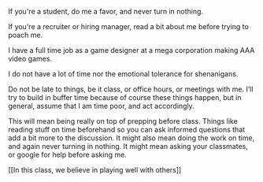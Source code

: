 If you're a student, do me a favor, and never turn in nothing.

If you're a recruiter or hiring manager, read a bit about me before trying to poach me.

I have a full time job as a game designer at a mega corporation making AAA video games.

I do not have a lot of time nor the emotional tolerance for shenanigans. 

Do not be late to things, be it class, or office hours, or meetings with me. I’ll try to build in buffer time because of course these things happen, but in general, assume that I am time poor, and act accordingly.

This will mean being really on top of prepping before class. Things like reading stuff on time beforehand so you can ask informed questions that add a bit more to the discussion. It might also mean doing the work on time, and again never turning in nothing. It might mean asking your classmates, or google for help before asking me.

[[In this class, we believe in playing well with others]]